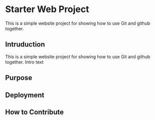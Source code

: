 # Starter Web Project
This is a simple website project for showing how to use Git and github together.

## Intruduction
This is a simple website project for showing how to use Git and github together. Intro text

## Purpose

## Deployment

## How to Contribute